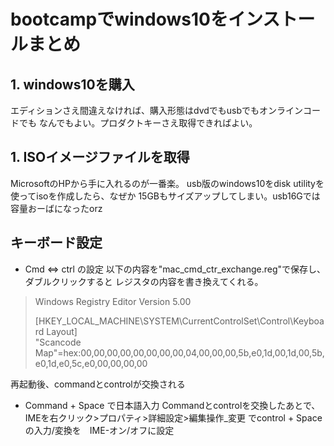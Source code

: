 # bootcampでwindows10をインストールまとめ

## 1. windows10を購入
エディションさえ間違えなければ、購入形態はdvdでもusbでもオンラインコードでも
なんでもよい。プロダクトキーさえ取得できればよい。

## 1. ISOイメージファイルを取得
MicrosoftのHPから手に入れるのが一番楽。
usb版のwindows10をdisk utilityを使ってisoを作成したら、なぜか
15GBもサイズアップしてしまい。usb16Gでは容量おーばになったorz

## キーボード設定

* Cmd <=> ctrl の設定
以下の内容を"mac_cmd_ctr_exchange.reg"で保存し、ダブルクリックすると
レジスタの内容を書き換えてくれる。

>Windows Registry Editor Version 5.00
>
>[HKEY_LOCAL_MACHINE\SYSTEM\CurrentControlSet\Control\Keyboard Layout]  
>"Scancode Map"=hex:00,00,00,00,00,00,00,00,04,00,00,00,5b,e0,1d,00,1d,00,5b,e0,1d,e0,5c,e0,00,00,00,00

再起動後、commandとcontrolが交換される

 * Command + Space で日本語入力
 Commandとcontrolを交換したあとで、IMEを右クリック>プロパティ>詳細設定>編集操作_変更
 でcontrol + Space の入力/変換を　IME-オン/オフに設定
